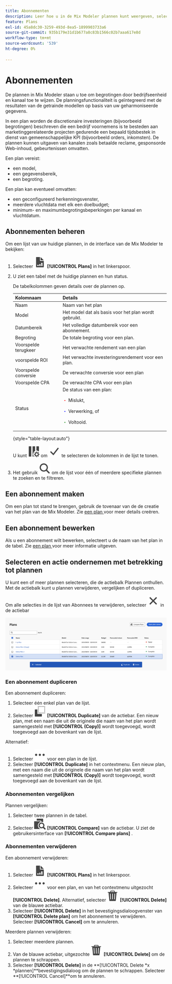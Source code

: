 ```yaml
---
title: Abonnementen
description: Leer hoe u in de Mix Modeler plannen kunt weergeven, selecteren en uitvoeren.
feature: Plans
exl-id: 45a8dc30-3259-493d-8ea5-1899903733a6
source-git-commit: 935b179e31d1b677a8c83b1566c02b7aaa617e8d
workflow-type: tm+mt
source-wordcount: '539'
ht-degree: 0%

---
```


# Abonnementen

De plannen in Mix Modeler staan u toe om begrotingen door bedrijfseenheid en kanaal toe te wijzen. De planningsfunctionaliteit is geïntegreerd met de resultaten van de getrainde modellen op basis van uw geharmoniseerde gegevens.

In een plan worden de discretionaire investeringen (bijvoorbeeld begrotingen) beschreven die een bedrijf voornemens is te besteden aan marketinggerelateerde projecten gedurende een bepaald tijdsbestek in dienst van gemeenschappelijke KPI (bijvoorbeeld orders, inkomsten). De plannen kunnen uitgaven van kanalen zoals betaalde reclame, gesponsorde Web-inhoud, gebeurtenissen omvatten.

Een plan vereist:

- een model,
- een gegevensbereik,
- een begroting.

Een plan kan eventueel omvatten:

- een geconfigureerd herkenningsvenster,
- meerdere vluchtdata met elk een doelbudget;
- minimum- en maximumbegrotingsbeperkingen per kanaal en vluchtdatum.


## Abonnementen beheren

Om een lijst van uw huidige plannen, in de interface van de Mix Modeler te bekijken:

1. Selecteer ![](/help/assets/icons/FileChart.svg) **[!UICONTROL Plans]** in het linkerspoor.

1. U ziet een tabel met de huidige plannen en hun status.

   De tabelkolommen geven details over de plannen op.

   | Kolomnaam | Details |
   |---|---|
   | Naam | Naam van het plan |
   | Model | Het model dat als basis voor het plan wordt gebruikt. |
   | Datumbereik | Het volledige datumbereik voor een abonnement. |
   | Begroting | De totale begroting voor een plan. |
   | Voorspelde terugkeer | Het verwachte rendement van een plan |
   | voorspelde ROI | Het verwachte investeringsrendement voor een plan. |
   | Voorspelde conversie | De verwachte conversie voor een plan |
   | Voorspelde CPA | De verwachte CPA voor een plan |
   | Status | De status van een plan: <p><span style="color:red"> ・</span> Mislukt, <p><span style="color:blue"> ・</span> Verwerking, of <p><span style="color:green"> ・</span> Voltooid. |

   {style="table-layout:auto"}

   U kunt ![ gebruiken ColumnSetting ](/help/assets/icons/ColumnSetting.svg) om ![ Vinkje ](/help/assets/icons/Checkmark.svg) te selecteren de kolommen in de lijst te tonen.

1. Het gebruik ![ Onderzoek ](/help/assets/icons/Search.svg) om de lijst voor één of meerdere specifieke plannen te zoeken en te filtreren.

## Een abonnement maken

Om een plan tot stand te brengen, gebruik de tovenaar van de de creatie van het plan van de Mix Modeler. Zie [ een plan ](create.md) voor meer details creëren.


## Een abonnement bewerken

Als u een abonnement wilt bewerken, selecteert u de naam van het plan in de tabel. Zie [ een plan ](edit.md) voor meer informatie uitgeven.


## Selecteren en actie ondernemen met betrekking tot plannen

U kunt een of meer plannen selecteren, die de actiebalk Plannen onthullen. Met de actiebalk kunt u plannen verwijderen, vergelijken of dupliceren.

Om alle selecties in de lijst van Abonnees te verwijderen, selecteer ![ Sluiten ](/help/assets/icons/Close.svg) in de actiebar

![ de actiebar van plannen ](/help/assets/plans-action-bar.png)

### Een abonnement dupliceren

Een abonnement dupliceren:

1. Selecteer één enkel plan van de lijst.
1. Selecteer ![ Exemplaar ](/help/assets/icons/Copy.svg) **[!UICONTROL Duplicate]** van de actiebar. Een nieuw plan, met een naam die uit de originele die naam van het plan wordt samengesteld met **[!UICONTROL (Copy)]** wordt toegevoegd, wordt toegevoegd aan de bovenkant van de lijst.

Alternatief:

1. Selecteer ![ Meer ](/help/assets/icons/More.svg) voor een plan in de lijst.
1. Selecteer **[!UICONTROL Duplicate]** in het contextmenu. Een nieuw plan, met een naam die uit de originele die naam van het plan wordt samengesteld met **[!UICONTROL (Copy)]** wordt toegevoegd, wordt toegevoegd aan de bovenkant van de lijst.

### Abonnementen vergelijken

Plannen vergelijken:

1. Selecteer twee plannen in de tabel.
1. Selecteer ![ vergelijken ](/help/assets/icons/Compare.svg) **[!UICONTROL Compare]** van de actiebar. U ziet de gebruikersinterface van **[!UICONTROL Compare plans]** .


### Abonnementen verwijderen

Een abonnement verwijderen:

1. Selecteer ![](/help/assets/icons/FileChart.svg) **[!UICONTROL Plans]** in het linkerspoor.
1. Selecteer ![ Meer ](/help/assets/icons/More.svg) voor een plan, en van het contextmenu uitgezocht **[!UICONTROL Delete]**. Alternatief, selecteer ![ Schrapping ](/help/assets/icons/Delete.svg) **[!UICONTROL Delete]** van de blauwe actiebar.
1. Selecteer **[!UICONTROL Delete]** in het bevestigingsdialoogvenster van **[!UICONTROL Delete plan]** om het abonnement te verwijderen. Selecteer **[!UICONTROL Cancel]** om te annuleren.

Meerdere plannen verwijderen:

1. Selecteer meerdere plannen.
1. Van de blauwe actiebar, uitgezochte ![ Schrapping ](/help/assets/icons/Delete.svg) **[!UICONTROL Delete]** om de plannen te schrappen.
1. Selecteer **[!UICONTROL Delete]** in de **[!UICONTROL Delete *x *plannen]**bevestigingsdialoog om de plannen te schrappen. Selecteer **[!UICONTROL Cancel]**om te annuleren.



